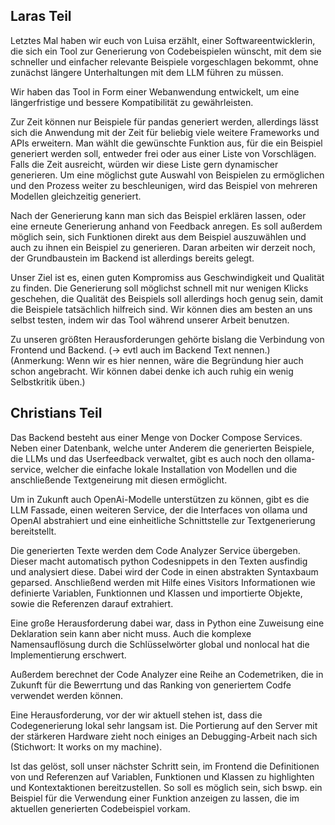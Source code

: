 ## Laras Teil

Letztes Mal haben wir euch von Luisa erzählt, einer Softwareentwicklerin, die sich ein Tool zur Generierung von Codebeispielen wünscht, mit dem sie schneller und einfacher relevante Beispiele vorgeschlagen bekommt, ohne zunächst längere Unterhaltungen mit dem LLM führen zu müssen.

Wir haben das Tool in Form einer Webanwendung entwickelt, um eine längerfristige und bessere Kompatibilität zu gewährleisten.

Zur Zeit können nur Beispiele für pandas generiert werden, allerdings lässt sich die Anwendung mit der Zeit für beliebig viele weitere Frameworks und APIs erweitern.
Man wählt die gewünschte Funktion aus, für die ein Beispiel generiert werden soll, entweder frei oder aus einer Liste von Vorschlägen. Falls die Zeit ausreicht, würden wir diese Liste gern dynamischer generieren.
Um eine möglichst gute Auswahl von Beispielen zu ermöglichen und den Prozess weiter zu beschleunigen, wird das Beispiel von mehreren Modellen gleichzeitig generiert.

Nach der Generierung kann man sich das Beispiel erklären lassen, oder eine erneute Generierung anhand von Feedback anregen. Es soll außerdem möglich sein, sich Funktionen direkt aus dem Beispiel auszuwählen und auch zu ihnen ein Beispiel zu generieren. Daran arbeiten wir derzeit noch, der Grundbaustein im Backend ist allerdings bereits gelegt.

Unser Ziel ist es, einen guten Kompromiss aus Geschwindigkeit und Qualität zu finden. Die Generierung soll möglichst schnell mit nur wenigen Klicks geschehen, die Qualität des Beispiels soll allerdings hoch genug sein, damit die Beispiele tatsächlich hilfreich sind. Wir können dies am besten an uns selbst testen, indem wir das Tool während unserer Arbeit benutzen.

Zu unseren größten Herausforderungen gehörte bislang die Verbindung von Frontend und Backend. (-> evtl auch im Backend Text nennen.)
(Anmerkung: Wenn wir es hier nennen, wäre die Begründung hier auch schon angebracht. Wir können dabei denke ich auch ruhig ein wenig Selbstkritik üben.)

## Christians Teil

Das Backend besteht aus einer Menge von Docker Compose Services. Neben einer Datenbank, welche unter Anderem die generierten Beispiele, die LLMs und das Userfeedback verwaltet, gibt es auch noch den ollama-service, welcher die einfache lokale Installation von Modellen und die anschließende Textgeneirung mit diesen ermöglicht.

Um in Zukunft auch OpenAi-Modelle unterstützen zu können, gibt es die LLM Fassade, einen weiteren Service, der die Interfaces von ollama und OpenAI abstrahiert und eine einheitliche Schnittstelle zur Textgenerierung bereitstellt.

Die generierten Texte werden dem Code Analyzer Service übergeben. Dieser macht automatisch python Codesnippets in den Texten ausfindig und analysiert diese. Dabei wird der Code in einen abstrakten Syntaxbaum geparsed. Anschließend werden mit Hilfe eines Visitors Informationen wie definierte Variablen, Funktionnen und Klassen und importierte Objekte, sowie die Referenzen darauf extrahiert.

Eine große Herausforderung dabei war, dass in Python eine Zuweisung eine Deklaration sein kann aber nicht muss. Auch die komplexe Namensauflösung durch die Schlüsselwörter global und nonlocal hat die Implementierung erschwert.

Außerdem berechnet der Code Analyzer eine Reihe an Codemetriken, die in Zukunft für die Bewerrtung und das Ranking von generiertem Codfe verwendet werden können.

Eine Herausforderung, vor der wir aktuell stehen ist, dass die Codegenerierung lokal sehr langsam ist. Die Portierung auf den Server mit der stärkeren Hardware zieht noch einiges an Debugging-Arbeit nach sich (Stichwort: It works on my machine).

Ist das gelöst, soll unser nächster Schritt sein, im Frontend die Definitionen von und Referenzen auf Variablen, Funktionen und Klassen zu highlighten und Kontextaktionen bereitzustellen. So soll es möglich sein, sich bswp. ein Beispiel für die Verwendung einer Funktion anzeigen zu lassen, die im aktuellen generierten Codebeispiel vorkam.
